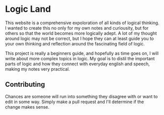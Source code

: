 # Logic Land

This website is a comprehensive expoloration of all kinds of logical thinking. I wanted to create this no only for my own notes and curiousity, but for others so that the world becomes more logically adept. A lot of my thought around logic may not be correct, but I hope they can at least guide you to your own thinking and reflection around the fascinating field of logic. 

This project is really a beginners guide, and hopefully as time goes on, I will write about more complex topics in logic. My goal is to distil the important parts of logic and how they connect with everyday english and speech, making my notes very practical.

## Contributing

Chances are someone will run into something they disagree with or want to edit in some way. Simply make a pull request and I'll determine if the change makes sense.
